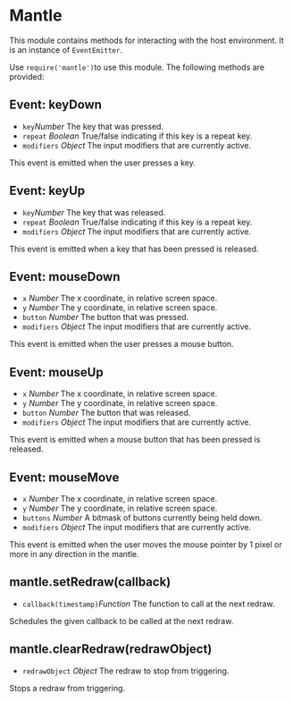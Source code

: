 # Mantle
This module contains methods for interacting with the host environment. It is an instance of `EventEmitter`.

Use `require('mantle')`to use this module. The following methods are provided:

## Event: keyDown
- `key`*Number* The key that was pressed.
- `repeat` *Boolean* True/false indicating if this key is a repeat key.
- `modifiers` *Object* The input modifiers that are currently active.

This event is emitted when the user presses a key.

## Event: keyUp
- `key`*Number* The key that was released.
- `repeat` *Boolean* True/false indicating if this key is a repeat key.
- `modifiers` *Object* The input modifiers that are currently active.

This event is emitted when a key that has been pressed is released.

## Event: mouseDown
- `x` *Number* The x coordinate, in relative screen space.
- `y` *Number* The y coordinate, in relative screen space.
- `button` *Number* The button that was pressed.
- `modifiers` *Object* The input modifiers that are currently active.

This event is emitted when the user presses a mouse button.

## Event: mouseUp
- `x` *Number* The x coordinate, in relative screen space.
- `y` *Number* The y coordinate, in relative screen space.
- `button` *Number* The button that was released.
- `modifiers` *Object* The input modifiers that are currently active.

This event is emitted when a mouse button that has been pressed is released.

## Event: mouseMove
- `x` *Number* The x coordinate, in relative screen space.
- `y` *Number* The y coordinate, in relative screen space.
- `buttons` *Number* A bitmask of buttons currently being held down.
- `modifiers` *Object* The input modifiers that are currently active.

This event is emitted when the user moves the mouse pointer by 1 pixel or more in any direction in the mantle.

## mantle.setRedraw(callback)
- `callback(timestamp)`*Function* The function to call at the next redraw.

Schedules the given callback to be called at the next redraw.

## mantle.clearRedraw(redrawObject)
- `redrawObject` *Object* The redraw to stop from triggering.

Stops a redraw from triggering.
